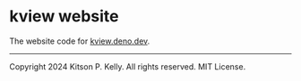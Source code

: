 # kview website

The website code for [kview.deno.dev](https://kview.deno.dev).

---

Copyright 2024 Kitson P. Kelly. All rights reserved. MIT License.

